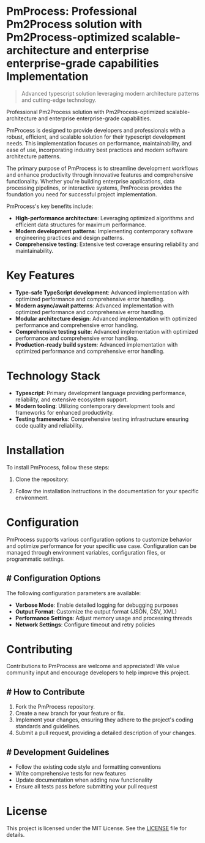 <!-- fallback_PmProcess_20250807005725_93924 -->

# PmProcess: Professional Pm2Process solution with Pm2Process-optimized scalable-architecture and enterprise enterprise-grade capabilities Implementation
> Advanced typescript solution leveraging modern architecture patterns and cutting-edge technology.

Professional Pm2Process solution with Pm2Process-optimized scalable-architecture and enterprise enterprise-grade capabilities.

PmProcess is designed to provide developers and professionals with a robust, efficient, and scalable solution for their typescript development needs. This implementation focuses on performance, maintainability, and ease of use, incorporating industry best practices and modern software architecture patterns.

The primary purpose of PmProcess is to streamline development workflows and enhance productivity through innovative features and comprehensive functionality. Whether you're building enterprise applications, data processing pipelines, or interactive systems, PmProcess provides the foundation you need for successful project implementation.

PmProcess's key benefits include:

* **High-performance architecture**: Leveraging optimized algorithms and efficient data structures for maximum performance.
* **Modern development patterns**: Implementing contemporary software engineering practices and design patterns.
* **Comprehensive testing**: Extensive test coverage ensuring reliability and maintainability.

# Key Features

* **Type-safe TypeScript development**: Advanced implementation with optimized performance and comprehensive error handling.
* **Modern async/await patterns**: Advanced implementation with optimized performance and comprehensive error handling.
* **Modular architecture design**: Advanced implementation with optimized performance and comprehensive error handling.
* **Comprehensive testing suite**: Advanced implementation with optimized performance and comprehensive error handling.
* **Production-ready build system**: Advanced implementation with optimized performance and comprehensive error handling.

# Technology Stack

* **Typescript**: Primary development language providing performance, reliability, and extensive ecosystem support.
* **Modern tooling**: Utilizing contemporary development tools and frameworks for enhanced productivity.
* **Testing frameworks**: Comprehensive testing infrastructure ensuring code quality and reliability.

# Installation

To install PmProcess, follow these steps:

1. Clone the repository:


2. Follow the installation instructions in the documentation for your specific environment.

# Configuration

PmProcess supports various configuration options to customize behavior and optimize performance for your specific use case. Configuration can be managed through environment variables, configuration files, or programmatic settings.

## # Configuration Options

The following configuration parameters are available:

* **Verbose Mode**: Enable detailed logging for debugging purposes
* **Output Format**: Customize the output format (JSON, CSV, XML)
* **Performance Settings**: Adjust memory usage and processing threads
* **Network Settings**: Configure timeout and retry policies

# Contributing

Contributions to PmProcess are welcome and appreciated! We value community input and encourage developers to help improve this project.

## # How to Contribute

1. Fork the PmProcess repository.
2. Create a new branch for your feature or fix.
3. Implement your changes, ensuring they adhere to the project's coding standards and guidelines.
4. Submit a pull request, providing a detailed description of your changes.

## # Development Guidelines

* Follow the existing code style and formatting conventions
* Write comprehensive tests for new features
* Update documentation when adding new functionality
* Ensure all tests pass before submitting your pull request

# License

This project is licensed under the MIT License. See the [LICENSE](https://github.com/sandibrrm/PmProcess/blob/main/LICENSE) file for details.
